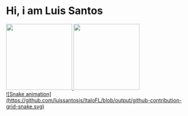 # Hi, i am Luis Santos

<div>
  <a href="https://github.com/luissantosjs">
  <img height="180em" src="https://github-readme-stats.vercel.app/api?username=luissantosjs&show_icons=true&theme=default&include_all_commits=true&count_private=true"/>
  <img height="180em" src="https://github-readme-stats.vercel.app/api/top-langs/?username=luissantosjs&layout=compact&langs_count=7&theme=default"/>
</div>

</div>
![Snake animation](https://github.com/luissantosjs/ItaloFL/blob/output/github-contribution-grid-snake.svg)
